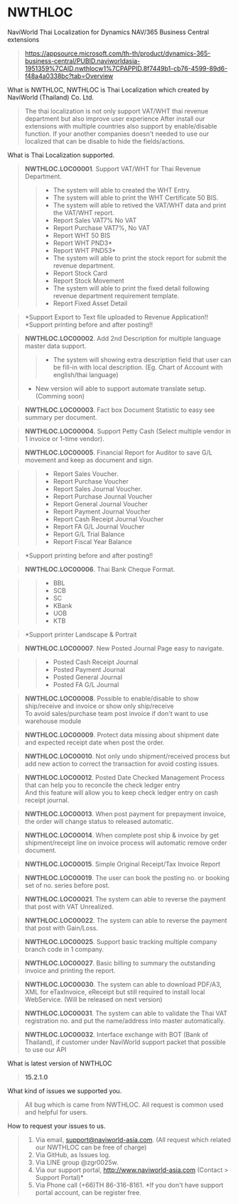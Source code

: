 # NWTHLOC
NaviWorld Thai Localization for Dynamics NAV/365 Business Central extensions
>https://appsource.microsoft.com/th-th/product/dynamics-365-business-central/PUBID.naviworldasia-1951359%7CAID.nwthlocw1%7CPAPPID.8f7449b1-cb76-4599-89d6-f48a4a0338bc?tab=Overview

What is NWTHLOC, NWTHLOC is Thai Localization which created by NaviWorld (Thailand) Co. Ltd.
>The thai localization is not only support VAT/WHT thai revenue department but also improve user experience
>After install our extensions with multiple countries also support by enable/disable function.
>If your another companies doesn't needed to use our localized that can be disable to hide the fields/actions.

What is Thai Localization supported.
><b>NWTHLOC.LOC00001</b>. Support VAT/WHT for Thai Revenue Department.
  >>- The system will able to created the WHT Entry.
  >>- The system will able to print the WHT Certificate 50 BIS.
  >>- The system will able to retived the VAT/WHT data and print the VAT/WHT report.
  >>- Report Sales VAT7% No VAT
  >>- Report Purchase VAT7%, No VAT
  >>- Report WHT 50 BIS
  >>- Report WHT PND3*
  >>- Report WHT PND53*
  >>- The system will able to print the stock report for submit the revenue department.
  >>- Report Stock Card
  >>- Report Stock Movement
  >>- The system will able to print the fixed detail following revenue department requirement template.
  >>- Report Fixed Asset Detail
  
>*Support Export to Text file uploaded to Revenue Application!! <br>
*Support printing before and after posting!!

><b>NWTHLOC.LOC00002</b>. Add 2nd Description for multiple language master data support.
  >>- The system will showing extra description field that user can be fill-in with local description. (Eg. Chart of Account with english/thai language)
  >* New version will able to support automate translate setup. (Comming soon)

><b>NWTHLOC.LOC00003</b>. Fact box Document Statistic to easy see summary per document.

><b>NWTHLOC.LOC00004</b>. Support Petty Cash (Select multiple vendor in 1 invoice or 1-time vendor).

><b>NWTHLOC.LOC00005</b>. Financial Report for Auditor to save G/L movement and keep as document and sign.

  >>- Report Sales Voucher.
  >>- Report Purchase Voucher
  >>- Report Sales Journal Voucher.
  >>- Report Purchase Journal Voucher
  >>- Report General Journal Voucher
  >>- Report Payment Journal Voucher
  >>- Report Cash Receipt Journal Voucher
  >>- Report FA G/L Journal Voucher
  >>- Report G/L Trial Balance
  >>- Report Fiscal Year Balance

>*Support printing before and after posting!!

><b>NWTHLOC.LOC00006</b>. Thai Bank Cheque Format.

  >>- BBL
  >>- SCB
  >>- SC
  >>- KBank
  >>- UOB
  >>- KTB

>*Support printer Landscape & Portrait

><b>NWTHLOC.LOC00007</b>. New Posted Journal Page easy to navigate.

  >>- Posted Cash Receipt Journal
  >>- Posted Payment Journal
  >>- Posted General Journal
  >>- Posted FA G/L Journal

><b>NWTHLOC.LOC00008</b>. Possible to enable/disable to show ship/receive and invoice or show only ship/receive<br>
To avoid sales/purchase team post invoice if don't want to use warehouse module

><b>NWTHLOC.LOC00009</b>. Protect data missing about shipment date and expected receipt date when post the order.

><b>NWTHLOC.LOC00010</b>. Not only undo shipment/received process but add new action to correct the transaction for avoid costing issues.

><b>NWTHLOC.LOC00012</b>. Posted Date Checked Management Process that can help you to reconcile the check ledger entry<br>
And this feature will allow you to keep check ledger entry on cash receipt journal.

><b>NWTHLOC.LOC00013</b>. When post payment for prepayment invoice, the order will change status to released automatic.

><b>NWTHLOC.LOC00014</b>. When complete post ship & invoice by get shipment/receipt line on invoice process will automatic remove order document.

><b>NWTHLOC.LOC00015</b>. Simple Original Receipt/Tax Invoice Report

><b>NWTHLOC.LOC00019</b>. The user can book the posting no. or booking set of no. series before post.

><b>NWTHLOC.LOC00021</b>. The system can able to reverse the payment that post with VAT Unrealized.

><b>NWTHLOC.LOC00022</b>. The system can able to reverse the payment that post with Gain/Loss.

><b>NWTHLOC.LOC00025</b>. Support basic tracking multiple company branch code in 1 company.

><b>NWTHLOC.LOC00027</b>. Basic billing to summary the outstanding invoice and printing the report.

><b>NWTHLOC.LOC00030</b>. The system can able to download PDF/A3, XML for eTaxInvoice, eReceipt but still required to install local WebService. (Will be released on next version)

><b>NWTHLOC.LOC00031</b>. The system can able to validate the Thai VAT registration no. and put the name/address into master automatically.

><b>NWTHLOC.LOC00032</b>. Interface exchange with BOT (Bank of Thailand), if customer under NaviWorld support packet that possible to use our API

What is latest version of NWTHLOC
 > <b>15.2.1.0</b>

What kind of issues we supported you.
 > All bug which is came from NWTHLOC.
 > All request is common used and helpful for users.

How to request your issues to us.
 > 1. Via email, support@naviworld-asia.com. (All request which related our NWTHLOC can be free of charge)
 > 2. Via GitHub, as Issues log.
 > 3. Via LINE group @zgr0025w.
 > 4. Via our support portal, http://www.naviworld-asia.com   (Contact > Support Portal)*
 > 5. Via Phone call (+66)TH 86-316-8161.
 *If you don't have support portal account, can be register free.
